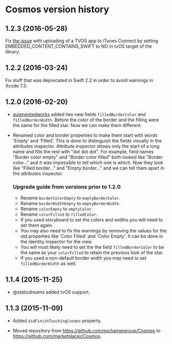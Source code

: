 # Cosmos version history

## 1.2.3 (2016-05-28)

Fix [the issue](https://github.com/marketplacer/Cosmos/pull/27) with uploading of a TVOS app to iTunes Connect by setting EMBEDDED_CONTENT_CONTAINS_SWIFT to NO in tvOS target of the library.

## 1.2.2 (2016-03-24)

Fix stuff that was deprecated in Swift 2.2 in order to avoid warnings in Xcode 7.3.

## 1.2.0 (2016-02-20)

* [augmentedworks](https://github.com/augmentedworks) added two new fields `filledBorderColor` and `filledBorderWidth`. Before the color of the border and the filling were the same for the filled star. Now we can make them different.

* Renamed color and border properties to make them start with words 'Empty' and 'Filled'. This is done to distinguish the fields visually in the attributes inspector. Attribute inspector shows only the start of a long name and fills the rest with "dot dot dot". For example, field names  "Border color empty" and "Border color filled" both looked like "Border color..." and it was impossible to tell which one is which. Now they look like "Filled border..." and "Empty border..." and we can tell them apart in the attributes inspector.

  ### Upgrade guide from versions prior to 1.2.0

  * Rename `borderColorEmpty` to `emptyBorderColor`.
  * Rename `borderWidthEmpty` to `emptyBorderWidth`.
  * Rename `colorEmpty` to `emptyColor`.
  * Rename `colorFilled` to `filledColor`.
  * If you used storyboard to set the colors and widths you will need to set them again.
  * You may also need to fix the warnings by removing the values for the old properties like 'Color Filled' and 'Color Empty'. It can be done in the identity inspector for the view.
  * You will most likely need to set the the field `filledBorderColor` to be the same as your `colorFilled` to retain the previous look of the star.
  * If you used a non-default border width you may need to set `filledBorderWidth` as well.


## 1.1.4 (2015-11-25)

* @staticdreams added tvOS support.


## 1.1.3 (2015-11-09)

* Added `didFinishTouchingCosmos` property.

* Moved repository from https://github.com/exchangegroup/Cosmos to https://github.com/marketplacer/Cosmos.
